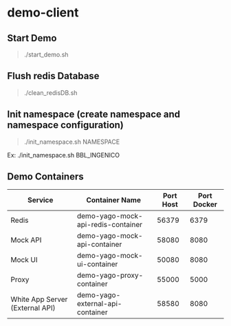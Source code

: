 # demo-client

## Start Demo

> ./start_demo.sh

## Flush redis Database

> ./clean_redisDB.sh


## Init namespace (create namespace and namespace configuration)

> ./init_namespace.sh NAMESPACE

Ex: ./init_namespace.sh BBL_INGENICO

## Demo Containers

| Service | Container Name | Port Host | Port Docker |
| ------ | ------ | ------ | ------ |
| Redis | demo-yago-mock-api-redis-container | 56379 | 6379 |
| Mock API | demo-yago-mock-api-container | 58080 | 8080 |
| Mock UI | demo-yago-mock-ui-container | 50080 | 8080 |
| Proxy | demo-yago-proxy-container | 55000 | 5000 |
| White App Server (External API) | demo-yago-external-api-container | 58580 | 8080 |